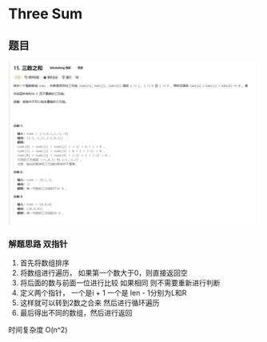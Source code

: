 # Three Sum

## 题目
![ThreeSum.png](ThreeSum.png)

### 解题思路 双指针
1. 首先将数组排序
2. 将数组进行遍历， 如果第一个数大于0，则直接返回空
3. 将后面的数与前面一位进行比较 如果相同 则不需要重新进行判断 
4. 定义两个指针， 一个是i + 1 一个是 len - 1分别为L和R
5. 这样就可以转到2数之合来 然后进行循环遍历
6. 最后得出不同的数组，然后进行返回

时间复杂度 O(n^2)